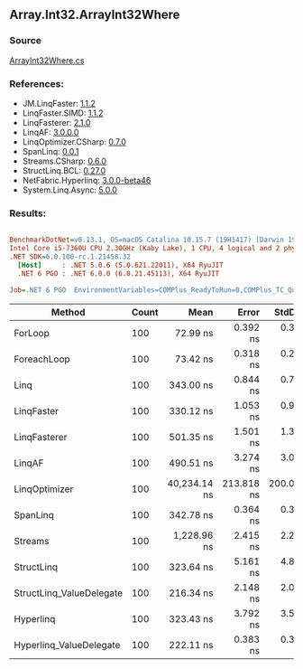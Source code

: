 ﻿## Array.Int32.ArrayInt32Where

### Source
[ArrayInt32Where.cs](../LinqBenchmarks/Array/Int32/ArrayInt32Where.cs)

### References:
- JM.LinqFaster: [1.1.2](https://www.nuget.org/packages/JM.LinqFaster/1.1.2)
- LinqFaster.SIMD: [1.1.2](https://www.nuget.org/packages/LinqFaster.SIMD/1.0.3)
- LinqFasterer: [2.1.0](https://www.nuget.org/packages/LinqFasterer/2.1.0)
- LinqAF: [3.0.0.0](https://www.nuget.org/packages/LinqAF/3.0.0.0)
- LinqOptimizer.CSharp: [0.7.0](https://www.nuget.org/packages/LinqOptimizer.CSharp/0.7.0)
- SpanLinq: [0.0.1](https://www.nuget.org/packages/SpanLinq/0.0.1)
- Streams.CSharp: [0.6.0](https://www.nuget.org/packages/Streams.CSharp/0.6.0)
- StructLinq.BCL: [0.27.0](https://www.nuget.org/packages/StructLinq/0.27.0)
- NetFabric.Hyperlinq: [3.0.0-beta46](https://www.nuget.org/packages/NetFabric.Hyperlinq/3.0.0-beta46)
- System.Linq.Async: [5.0.0](https://www.nuget.org/packages/System.Linq.Async/5.0.0)

### Results:
``` ini

BenchmarkDotNet=v0.13.1, OS=macOS Catalina 10.15.7 (19H1417) [Darwin 19.6.0]
Intel Core i5-7360U CPU 2.30GHz (Kaby Lake), 1 CPU, 4 logical and 2 physical cores
.NET SDK=6.0.100-rc.1.21458.32
  [Host]     : .NET 5.0.6 (5.0.621.22011), X64 RyuJIT
  .NET 6 PGO : .NET 6.0.0 (6.0.21.45113), X64 RyuJIT

Job=.NET 6 PGO  EnvironmentVariables=COMPlus_ReadyToRun=0,COMPlus_TC_QuickJitForLoops=1,COMPlus_TieredPGO=1  Runtime=.NET 6.0  

```
|                   Method | Count |         Mean |      Error |     StdDev |          Ratio | RatioSD |   Gen 0 | Allocated |
|------------------------- |------ |-------------:|-----------:|-----------:|---------------:|--------:|--------:|----------:|
|                  ForLoop |   100 |     72.99 ns |   0.392 ns |   0.348 ns |       baseline |         |       - |         - |
|              ForeachLoop |   100 |     73.42 ns |   0.318 ns |   0.298 ns |   1.01x slower |   0.00x |       - |         - |
|                     Linq |   100 |    343.00 ns |   0.844 ns |   0.790 ns |   4.70x slower |   0.02x |  0.0229 |      48 B |
|               LinqFaster |   100 |    330.12 ns |   1.053 ns |   0.985 ns |   4.52x slower |   0.02x |  0.3171 |     664 B |
|             LinqFasterer |   100 |    501.35 ns |   1.501 ns |   1.331 ns |   6.87x slower |   0.04x |  0.2136 |     448 B |
|                   LinqAF |   100 |    490.51 ns |   3.274 ns |   3.063 ns |   6.72x slower |   0.04x |       - |         - |
|            LinqOptimizer |   100 | 40,234.14 ns | 213.818 ns | 200.006 ns | 551.40x slower |   3.60x | 13.2446 |  27,702 B |
|                 SpanLinq |   100 |    342.78 ns |   0.364 ns |   0.322 ns |   4.70x slower |   0.02x |       - |         - |
|                  Streams |   100 |  1,228.96 ns |   2.415 ns |   2.259 ns |  16.84x slower |   0.09x |  0.2785 |     584 B |
|               StructLinq |   100 |    323.64 ns |   5.161 ns |   4.828 ns |   4.43x slower |   0.07x |  0.0153 |      32 B |
| StructLinq_ValueDelegate |   100 |    216.34 ns |   2.148 ns |   2.010 ns |   2.97x slower |   0.04x |       - |         - |
|                Hyperlinq |   100 |    323.43 ns |   3.792 ns |   3.547 ns |   4.43x slower |   0.06x |       - |         - |
|  Hyperlinq_ValueDelegate |   100 |    222.11 ns |   0.383 ns |   0.339 ns |   3.04x slower |   0.01x |       - |         - |
